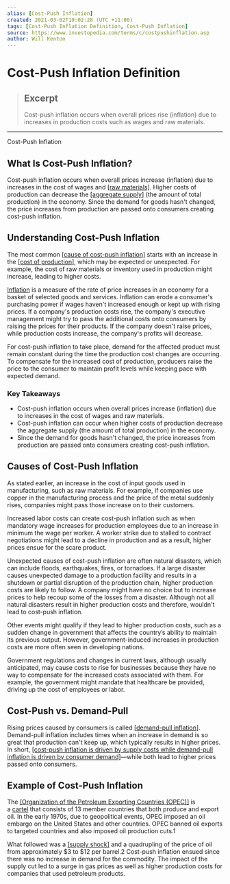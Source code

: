```yaml
---
alias: [Cost-Push Inflation]
created: 2021-03-02T19:02:28 (UTC +11:00)
tags: [Cost-Push Inflation Definition, Cost-Push Inflation]
source: https://www.investopedia.com/terms/c/costpushinflation.asp
author: Will Kenton
---
```


# Cost-Push Inflation Definition

> ## Excerpt
> Cost-push inflation occurs when overall prices rise (inflation) due to increases in production costs such as wages and raw materials.

---

Cost-Push Inflation
## What Is Cost-Push Inflation?

Cost-push inflation occurs when overall prices increase (inflation) due to increases in the cost of wages and [[raw materials]](https://www.investopedia.com/terms/r/rawmaterials.asp). Higher costs of production can decrease the [[aggregate supply]](https://www.investopedia.com/terms/a/aggregatesupply.asp) (the amount of total production) in the economy. Since the demand for goods hasn't changed, the price increases from production are passed onto consumers creating cost-push inflation.

## Understanding Cost-Push Inflation

The most common [[cause of cost-push inflation]](https://www.investopedia.com/ask/answers/111314/what-causes-inflation-and-does-anyone-gain-it.asp) starts with an increase in the [[cost of production]](https://www.investopedia.com/terms/p/production-cost.asp), which may be expected or unexpected. For example, the cost of raw materials or inventory used in production might increase, leading to higher costs.

[Inflation](https://www.investopedia.com/terms/i/inflation.asp) is a measure of the rate of price increases in an economy for a basket of selected goods and services. Inflation can erode a consumer's purchasing power if wages haven't increased enough or kept up with rising prices. If a company's production costs rise, the company's executive management might try to pass the additional costs onto consumers by raising the prices for their products. If the company doesn't raise prices, while production costs increase, the company's profits will decrease.

For cost-push inflation to take place, demand for the affected product must remain constant during the time the production cost changes are occurring. To compensate for the increased cost of production, producers raise the price to the consumer to maintain profit levels while keeping pace with expected demand.

### Key Takeaways

-   Cost-push inflation occurs when overall prices increase (inflation) due to increases in the cost of wages and raw materials.
-   Cost-push inflation can occur when higher costs of production decrease the aggregate supply (the amount of total production) in the economy.
-   Since the demand for goods hasn't changed, the price increases from production are passed onto consumers creating cost-push inflation.

## Causes of Cost-Push Inflation

As stated earlier, an increase in the cost of input goods used in manufacturing, such as raw materials. For example, if companies use copper in the manufacturing process and the price of the metal suddenly rises, companies might pass those increase on to their customers.

Increased labor costs can create cost-push inflation such as when mandatory wage increases for production employees due to an increase in minimum the wage per worker. A worker strike due to stalled to contract negotiations might lead to a decline in production and as a result, higher prices ensue for the scare product.

Unexpected causes of cost-push inflation are often natural disasters, which can include floods, earthquakes, fires, or tornadoes. If a large disaster causes unexpected damage to a production facility and results in a shutdown or partial disruption of the production chain, higher production costs are likely to follow. A company might have no choice but to increase prices to help recoup some of the losses from a disaster. Although not all natural disasters result in higher production costs and therefore, wouldn't lead to cost-push inflation.

Other events might qualify if they lead to higher production costs, such as a sudden change in government that affects the country’s ability to maintain its previous output. However, government-induced increases in production costs are more often seen in developing nations.

Government regulations and changes in current laws, although usually anticipated, may cause costs to rise for businesses because they have no way to compensate for the increased costs associated with them. For example, the government might mandate that healthcare be provided, driving up the cost of employees or labor.

## Cost-Push vs. Demand-Pull

Rising prices caused by consumers is called [[demand-pull inflation]](https://www.investopedia.com/terms/d/demandpullinflation.asp). Demand-pull inflation includes times when an increase in demand is so great that production can't keep up, which typically results in higher prices. In short, [[cost-push inflation is driven by supply costs while demand-pull inflation is driven by consumer demand]](https://www.investopedia.com/articles/05/012005.asp)—while both lead to higher prices passed onto consumers.

## Example of Cost-Push Inflation

The [[Organization of the Petroleum Exporting Countries (OPEC)]](https://www.investopedia.com/terms/o/opec.asp) is a [cartel](https://www.investopedia.com/terms/c/cartel.asp) that consists of 13 member countries that both produce and export oil. In the early 1970s, due to geopolitical events, OPEC imposed an oil embargo on the United States and other countries. OPEC banned oil exports to targeted countries and also imposed oil production cuts.1

What followed was a [[supply shock]](https://www.investopedia.com/terms/s/supplyshock.asp) and a quadrupling of the price of oil from approximately $3 to $12 per barrel.2 Cost-push inflation ensued since there was no increase in demand for the commodity. The impact of the supply cut led to a surge in gas prices as well as higher production costs for companies that used petroleum products.

